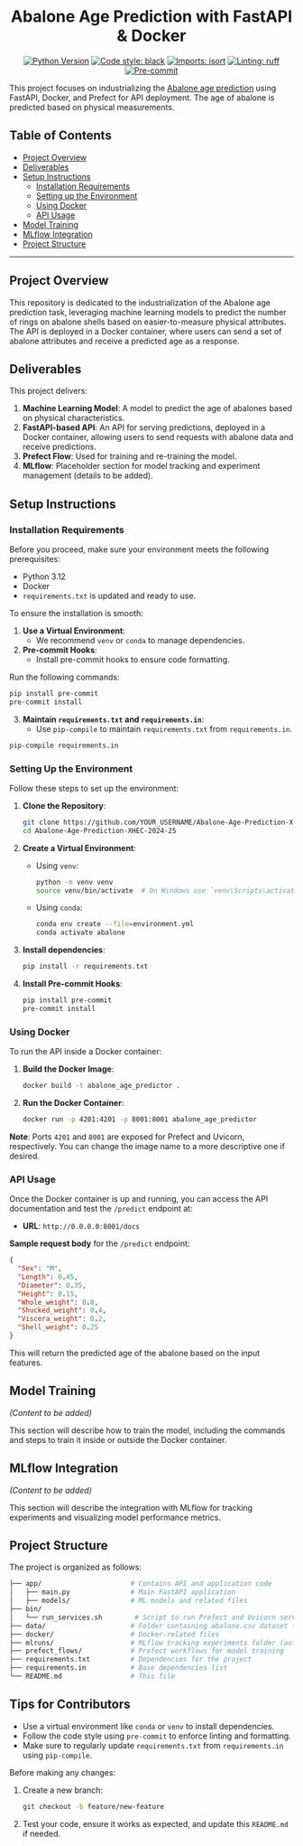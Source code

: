 

<div align="center">

# Abalone Age Prediction with FastAPI & Docker

[![Python Version](https://img.shields.io/badge/python-3.12-blue.svg)]()
[![Code style: black](https://img.shields.io/badge/code%20style-black-000000.svg)](https://github.com/psf/black)
[![Imports: isort](https://img.shields.io/badge/%20imports-isort-%231674b1?style=flat&labelColor=ef8336)](https://pycqa.github.io/isort/)
[![Linting: ruff](https://img.shields.io/endpoint?url=https://raw.githubusercontent.com/charliermarsh/ruff/main/assets/badge/v2.json)](https://github.com/astral-sh/ruff)
[![Pre-commit](https://img.shields.io/badge/pre--commit-enabled-informational?logo=pre-commit&logoColor=white)](https://github.com/artefactory/xhec-mlops-project-student/blob/main/.pre-commit-config.yaml)
</div>

This project focuses on industrializing the [Abalone age prediction](https://www.kaggle.com/datasets/rodolfomendes/abalone-dataset) using FastAPI, Docker, and Prefect for API deployment. The age of abalone is predicted based on physical measurements.

## Table of Contents

- [Project Overview](#project-overview)
- [Deliverables](#deliverables)
- [Setup Instructions](#setup-instructions)
  - [Installation Requirements](#installation-requirements)
  - [Setting up the Environment](#setting-up-the-environment)
  - [Using Docker](#using-docker)
  - [API Usage](#api-usage)
- [Model Training](#model-training)
- [MLflow Integration](#mlflow-integration)
- [Project Structure](#project-structure)

---

## Project Overview

This repository is dedicated to the industrialization of the Abalone age prediction task, leveraging machine learning models to predict the number of rings on abalone shells based on easier-to-measure physical attributes. The API is deployed in a Docker container, where users can send a set of abalone attributes and receive a predicted age as a response.

## Deliverables

This project delivers:

1. **Machine Learning Model**: A model to predict the age of abalones based on physical characteristics.
2. **FastAPI-based API**: An API for serving predictions, deployed in a Docker container, allowing users to send requests with abalone data and receive predictions.
3. **Prefect Flow**: Used for training and re-training the model.
4. **MLflow**: Placeholder section for model tracking and experiment management (details to be added).

## Setup Instructions

### Installation Requirements

Before you proceed, make sure your environment meets the following prerequisites:

- Python 3.12
- Docker
- `requirements.txt` is updated and ready to use.

To ensure the installation is smooth:

1. **Use a Virtual Environment**:
   - We recommend `venv` or `conda` to manage dependencies.
2. **Pre-commit Hooks**:
   - Install pre-commit hooks to ensure code formatting.

Run the following commands:

```bash
pip install pre-commit
pre-commit install
```

3. **Maintain `requirements.txt` and `requirements.in`**:
   - Use `pip-compile` to maintain `requirements.txt` from `requirements.in`.

```bash
pip-compile requirements.in
```

### Setting Up the Environment

Follow these steps to set up the environment:

1. **Clone the Repository**:
   ```bash
   git clone https://github.com/YOUR_USERNAME/Abalone-Age-Prediction-XHEC-2024-25.git
   cd Abalone-Age-Prediction-XHEC-2024-25
   ```

2. **Create a Virtual Environment**:
   - Using `venv`:
     ```bash
     python -m venv venv
     source venv/bin/activate  # On Windows use `venv\Scripts\activate`
     ```

   - Using `conda`:
     ```bash
     conda env create --file=environment.yml
     conda activate abalone
     ```

3. **Install dependencies**:
    ```bash
    pip install -r requirements.txt
    ```

4. **Install Pre-commit Hooks**:
    ```bash
    pip install pre-commit
    pre-commit install
    ```

### Using Docker

To run the API inside a Docker container:

1. **Build the Docker Image**:
   ```bash
   docker build -t abalone_age_predictor .
   ```

2. **Run the Docker Container**:
   ```bash
   docker run -p 4201:4201 -p 8001:8001 abalone_age_predictor
   ```

**Note**: Ports `4201` and `8001` are exposed for Prefect and Uvicorn, respectively. You can change the image name to a more descriptive one if desired.

### API Usage

Once the Docker container is up and running, you can access the API documentation and test the `/predict` endpoint at:

- **URL**: `http://0.0.0.0:8001/docs`

**Sample request body** for the `/predict` endpoint:

```json
{
  "Sex": "M",
  "Length": 0.45,
  "Diameter": 0.35,
  "Height": 0.15,
  "Whole_weight": 0.8,
  "Shucked_weight": 0.4,
  "Viscera_weight": 0.2,
  "Shell_weight": 0.25
}
```

This will return the predicted age of the abalone based on the input features.

## Model Training

*(Content to be added)*

This section will describe how to train the model, including the commands and steps to train it inside or outside the Docker container.

## MLflow Integration

*(Content to be added)*

This section will describe the integration with MLflow for tracking experiments and visualizing model performance metrics.

## Project Structure

The project is organized as follows:

```bash
├── app/                      # Contains API and application code
│   ├── main.py               # Main FastAPI application
│   ├── models/               # ML models and related files
├── bin/
│   └── run_services.sh        # Script to run Prefect and Uvicorn services
├── data/                     # Folder containing abalone.csv dataset from Kaggle
├── docker/                   # Docker-related files
├── mlruns/                   # MLflow tracking experiments folder (auto-generated)
├── prefect_flows/            # Prefect workflows for model training
├── requirements.txt          # Dependencies for the project
├── requirements.in           # Base dependencies list
└── README.md                 # This file
```

## Tips for Contributors

- Use a virtual environment like `conda` or `venv` to install dependencies.
- Follow the code style using `pre-commit` to enforce linting and formatting.
- Make sure to regularly update `requirements.txt` from `requirements.in` using `pip-compile`.

Before making any changes:

1. Create a new branch:
   ```bash
   git checkout -b feature/new-feature
   ```

2. Test your code, ensure it works as expected, and update this `README.md` if needed.
